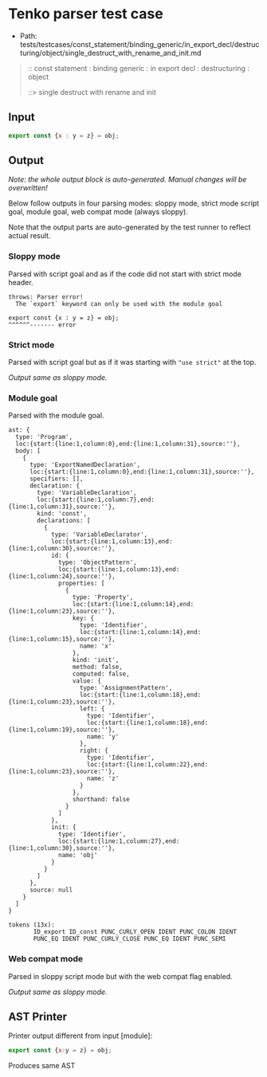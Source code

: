 # Tenko parser test case

- Path: tests/testcases/const_statement/binding_generic/in_export_decl/destructuring/object/single_destruct_with_rename_and_init.md

> :: const statement : binding generic : in export decl : destructuring : object
>
> ::> single destruct with rename and init

## Input

`````js
export const {x : y = z} = obj;
`````

## Output

_Note: the whole output block is auto-generated. Manual changes will be overwritten!_

Below follow outputs in four parsing modes: sloppy mode, strict mode script goal, module goal, web compat mode (always sloppy).

Note that the output parts are auto-generated by the test runner to reflect actual result.

### Sloppy mode

Parsed with script goal and as if the code did not start with strict mode header.

`````
throws: Parser error!
  The `export` keyword can only be used with the module goal

export const {x : y = z} = obj;
^^^^^^------- error
`````

### Strict mode

Parsed with script goal but as if it was starting with `"use strict"` at the top.

_Output same as sloppy mode._

### Module goal

Parsed with the module goal.

`````
ast: {
  type: 'Program',
  loc:{start:{line:1,column:0},end:{line:1,column:31},source:''},
  body: [
    {
      type: 'ExportNamedDeclaration',
      loc:{start:{line:1,column:0},end:{line:1,column:31},source:''},
      specifiers: [],
      declaration: {
        type: 'VariableDeclaration',
        loc:{start:{line:1,column:7},end:{line:1,column:31},source:''},
        kind: 'const',
        declarations: [
          {
            type: 'VariableDeclarator',
            loc:{start:{line:1,column:13},end:{line:1,column:30},source:''},
            id: {
              type: 'ObjectPattern',
              loc:{start:{line:1,column:13},end:{line:1,column:24},source:''},
              properties: [
                {
                  type: 'Property',
                  loc:{start:{line:1,column:14},end:{line:1,column:23},source:''},
                  key: {
                    type: 'Identifier',
                    loc:{start:{line:1,column:14},end:{line:1,column:15},source:''},
                    name: 'x'
                  },
                  kind: 'init',
                  method: false,
                  computed: false,
                  value: {
                    type: 'AssignmentPattern',
                    loc:{start:{line:1,column:18},end:{line:1,column:23},source:''},
                    left: {
                      type: 'Identifier',
                      loc:{start:{line:1,column:18},end:{line:1,column:19},source:''},
                      name: 'y'
                    },
                    right: {
                      type: 'Identifier',
                      loc:{start:{line:1,column:22},end:{line:1,column:23},source:''},
                      name: 'z'
                    }
                  },
                  shorthand: false
                }
              ]
            },
            init: {
              type: 'Identifier',
              loc:{start:{line:1,column:27},end:{line:1,column:30},source:''},
              name: 'obj'
            }
          }
        ]
      },
      source: null
    }
  ]
}

tokens (13x):
       ID_export ID_const PUNC_CURLY_OPEN IDENT PUNC_COLON IDENT
       PUNC_EQ IDENT PUNC_CURLY_CLOSE PUNC_EQ IDENT PUNC_SEMI
`````


### Web compat mode

Parsed in sloppy script mode but with the web compat flag enabled.

_Output same as sloppy mode._

## AST Printer

Printer output different from input [module]:

````js
export const {x:y = z} = obj;
````

Produces same AST
